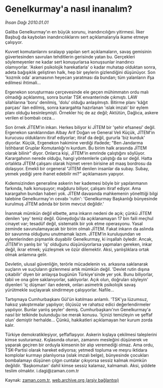 # Genelkurmay'a nasıl inanalım?

*İhsan Dağı 2010.01.01*

<tr><td class="metin" colspan="2" style="padding-top: 20px; padding-left: 5px; ">Galiba Genelkurmay'ın en büyük sorunu, inandırıcılığını yitirmesi. İlker Başbuğ da kaybolan inandırıcılıklarını sert açıklamalarıyla ikame etmeye çalışıyor.</td></tr><tr><td class="metin" colspan="2" style="padding-top: 20px; padding-left: 5px; "><p>Kuvvet komutanlarını sıralayıp yapılan sert açıklamaların, savaş gemisinin güvertesinden savrulan tehditlerin gerisinde yatan bu. Gerçekleri söylemeyenler ne kadar sert konuşurlarsa konuşsunlar inandırıcı olamıyorlar. 'Askeri psikolojik harekatlarla' o kadar muhatap olduktan sonra, adeta bağışıklık geliştiren halk, hep bir şeylerin gizlendiğini düşünüyor. Son 'kozmik oda' aramasının heyecan yaratması da bundan; tüm yalanların ifşa edilmesi ihtimali...
<p>Ergenekon soruşturması çerçevesinde ele geçen mühimmatın ordu malı olmadığı açıklanmış, sonra bunlar TSK envanterinde çıkmıştı. LAW silahlarına 'boru' denilmiş, 'dolu' olduğu anlaşılmıştı. Bitirme planı 'kâğıt parçası' ilan edilmiş, sonra karargahta hazırlanan 'ıslak imzalı' bir eylem planı olduğu kesinleşmişti. Örnekler hiç de az değil; Aktütün, Dağlıca, askere verilen el bombalı ceza...
<p>Son örnek JİTEM'in inkarı. Herkes biliyor ki JİTEM bir 'şehir efsanesi' değil. Ergenekon sanıklarından Albay Arif Doğan ve General Veli Küçük, JİTEM'in kurucusu olduklarını itiraf ediyorlar; itiraf da değil, gururla 'biz kurduk' diyorlar. Küçük, Ergenekon hakimine verdiği ifadede; "Ben Jandarma İstihbarat Gruplar Komutanlığı'nı kurdum. Bu birim halk arasında JİTEM olarak bilinir" diyor. Onlarca kişi, JİTEM'in emrinde çalıştığını söylüyor. Karargahının nerede olduğu, hangi yöntemlerle çalıştığı da sır değil. Hatta ortalıkta JİTEM çalışanı olarak hizmet veren birisine ait maaş bordrosu da dolaşıyor. Emekli bir orgeneral "JİTEM denilen insanlar da subay. Subay, yemek yediği yere ihanet edebilir mi?" açıklamasını yapıyor.
<p>Kıdemsizinden generaline askerin her kademesi böyle bir yapılanmanın farkında, halk konuşuyor; mağduru biliyor, çalışanı itiraf ediyor. Ama karargahın bundan haberi yok. JİTEM davasında mahkemenin yönelttiği bilgi talebine Genelkurmay'ın cevabı 'rutin': 'Genelkurmay Başkanlığı bünyesinde kurulmuş JİTEM adında bir birim mevcut değildir.'
<p>İnanmak mümkün değil elbette, ama inkarın nedeni de açık; çünkü JİTEM denilen 'şey' temiz değil. Güneydoğu'da açıklanamayan 17 bin faili meçhul cinayet var; tesadüf değil, sistematik bir yok etme operasyonu. Yasal zeminde savunulamayacak bir birim olmalı JİTEM. Fakat inkarın da aslında bir savunma olduğunu unutmamak lazım. JİTEM'in kuruluşundan ve eylemlerinden pişmanlık duyabilir Genelkurmay, ki inşallah öyledir. Ancak, JİTEM'in yanlış bir 'iş' olduğunu düşünüyorlarsa yapmaları gereken, inkar değil, ikrar etmek; yüzleşmek ve özür dilemektir. Aksi, yanlışlıklara ortak olmak anlamına gelir.
<p>Devletin, ulusal güvenliğin, terörle mücadelenin vs. arkasına saklanarak suçların ve suçluların gizlenmesi artık mümkün değil. 'Devlet rutin dışına çıkabilir' diyen bir anlayışa bugünün Türkiye'sinde yer yok. Bunu biliyorlar, tabii ve ona göre saklanıyorlar, saklıyorlar. Açık olun, doğruları söyleyin' diyenleri 'iç düşman' ilan ederek, onları asimetrik psikolojik savaş yürütmekle suçlayarak sindirmeye çalışıyorlar. Nafile...
<p>Tartışmaya Cumhurbaşkanı Gül'ün katılması anlamlı. 'TSK'ya lüzumsuz, haksız yakıştırmalar yapılıyor; ölçüsüz ve rahatsız edici değerlendirmeler yapılıyor. Bunlar yanlış şeyler' demiş. Cumhurbaşkanı'nın Genelkurmay'a nasıl bir telkinde bulunduğu ise merak konusu. 'İçinizi temizleyin ve şeffaf olun' demiştir herhalde... Çünkü, hakikatleri açıklamayan her kurum zorda kalır.
<p>Türkiye demokratikleşiyor, şeffaflaşıyor. Askerin kışlaya çekilmesi taleplerini kimse susturamaz. Kışlasında oturan, zamanını mesleğini düşünerek ve yaparak geçiren bir orduyla kimsenin bir alıp veremediği olmaz. Ama ordu, TSK-Partisi olarak hareket ediyorsa; yetmedi topluma ve meşru iktidara komplolar kurmayı planlıyorsa (ıslak imzalı belge), bünyesinde çocukları bombalamayı düşünen çılgın cuntalar çıkıyorsa sessiz kalmak mümkün değildir. 'Başkomutan' dahil kimse sessiz kalamaz, kalmamalı. Aksi, şiddete teslim olmaktır. i.dagi@zaman.com.tr<br/></p></p></p></p></p></p></p></p></td></tr>

Kaynak: [zaman.com.tr](http://zaman.com.tr/yazar.do?yazino=934704), [web.archive.org (arşiv bağlantısı)](http://web.archive.org/web/20100123044022/http://zaman.com.tr:80/yazar.do?yazino=934704)

